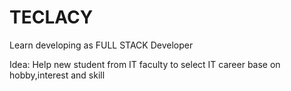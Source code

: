 # TECLACY

Learn developing as FULL STACK Developer

Idea:
Help new student from IT faculty to select IT career base on hobby,interest and skill
